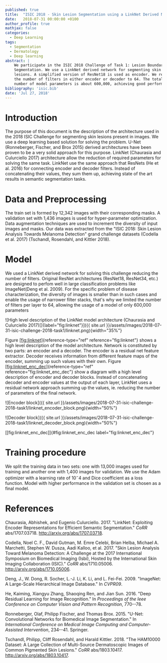 ```yaml
---
published: true
title:  "ISIC 2018 - Skin Lesion Segmentation using a LinkNet Derived Network"
date:   2018-07-31 00:00:00 +0100
author_profile: true
mathjax: false
categories:
  - Deep Learning
tags:
  - Segmentation
  - Dermatology
  - Deep learning
abstract: |
    We participate in the ISIC 2018 Challenge of Task 1: Lesion Boundary
    Segmentation. We use a LinkNet derived network for segmenting skin
    lesions. A simplified version of ResNet18 is used as encoder. We reduce
    the number of filters in either encoder or decoder to 64. The total
    number of model parameters is about 600,000, achieving good performance.
bibliography: 'isic.bib'
date: 'Jul 27, 2018'
---
```



Introduction
============

The purpose of this document is the description of the architecture used
in the 2018 ISIC Challenge for segmenting skin lesions present in
images. We use a deep learning based solution for solving the problem.
U-Net (Ronneberger, Fischer, and Brox 2015) derived architectures have
been proven to be a very solid approach for this purpose. LinkNet
(Chaurasia and Culurciello 2017) architecture allow the reduction of
required parameters for solving the same task. LinkNet use the same
approach that ResNets (He et al. 2016) for connecting encoder and
decoder filters. Instead of concatenating their values, they sum them
up, achieving state of the art results in semantic segmentation tasks.

Data and Preprocessing
======================

The train set is formed by 12,342 images with their corresponding masks.
A validation set with 1,436 images is used for hyper-parameter
optimization. Data augmentation techniques are used to increment the
diversity of input images and masks. Our data was extracted from the
"ISIC 2018: Skin Lesion Analysis Towards Melanoma Detection" grand
challenge datasets (Codella et al. 2017) (Tschandl, Rosendahl, and
Kittler 2018).

Model 
=====

We used a LinkNet derived network for solving this challenge reducing
the number of filters. Original ResNet architectures (ResNet18,
ResNet34, etc.) are designed to perfom well in large classification
problems like ImageNet(Deng et al. 2009). For the specific problem of
disease characterization, the diversity of images is smaller than in
such cases and enable the usage of narrower filter stacks, that's why we
limited the number of filters per layer to 64, allowing the usage of a
model of only 600,000 parameters

![High level description of the LinkNet model architecture (Chaurasia
and Culurciello
2017)[]{label="fig:linknet"}]({{ site.url }}/assets/images/2018-07-31-isic-challenge-2018-task1/linknet.png){width="35%"}

Figure [\[fig:linknet\]](#fig:linknet){reference-type="ref"
reference="fig:linknet"} shows a high level description of the model
architecture. Network is constituted by two parts: an encoder and a
decoder. The encoder is a residual net feature extractor. Decoder
receives information from different feature maps of the encoder, summing
up such values with their own. Figure
[\[fig:linknet\_enc\_dec\]](#fig:linknet_enc_dec){reference-type="ref"
reference="fig:linknet_enc_dec"} show a diagram with a high level
description of encoder and decoder blocks. Instead of concatenating
decoder and encoder values at the output of each layer, LinkNet uses a
residual network approach summing up the values, ie. reducing the number
of parameters of the final network.

![Encoder block]({{ site.url }}/assets/images/2018-07-31-isic-challenge-2018-task1/linknet_encoder_block.png){width="50%"}

![Decoder block]({{ site.url }}/assets/images/2018-07-31-isic-challenge-2018-task1/linknet_decoder_block.png){width="50%"}

[\[fig:linknet\_enc\_dec\]]{#fig:linknet_enc_dec label="fig:linknet_enc_dec"}

Training procedure
==================

We split the training data in two sets: one with 13,000 images used for
training and another one with 1,400 images for validation. We use the
Adam optimizer with a learning rate of $10^-4$ and Dice coefficient as a
loss function. Model with higher performance in the validation set is
chosen as a final model.

References 
==========

Chaurasia, Abhishek, and Eugenio Culurciello. 2017. "LinkNet: Exploiting
Encoder Representations for Efficient Semantic Segmentation." *CoRR*
abs/1707.03718. <http://arxiv.org/abs/1707.03718>.

Codella, Noel C. F., David Gutman, M. Emre Celebi, Brian Helba, Michael
A. Marchetti, Stephen W. Dusza, Aadi Kalloo, et al. 2017. "Skin Lesion
Analysis Toward Melanoma Detection: A Challenge at the 2017
International Symposium on Biomedical Imaging (Isbi), Hosted by the
International Skin Imaging Collaboration (ISIC)." *CoRR* abs/1710.05006.
<http://arxiv.org/abs/1710.05006>.

Deng, J., W. Dong, R. Socher, L.-J. Li, K. Li, and L. Fei-Fei. 2009.
"ImageNet: A Large-Scale Hierarchical Image Database." In *CVPR09*.

He, Kaiming, Xiangyu Zhang, Shaoqing Ren, and Jian Sun. 2016. "Deep
Residual Learning for Image Recognition." In *Proceedings of the Ieee
Conference on Computer Vision and Pattern Recognition*, 770--78.

Ronneberger, Olaf, Philipp Fischer, and Thomas Brox. 2015. "U-Net:
Convolutional Networks for Biomedical Image Segmentation." In
*International Conference on Medical Image Computing and
Computer-Assisted Intervention*, 234--41. Springer.

Tschandl, Philipp, Cliff Rosendahl, and Harald Kittler. 2018. "The
HAM10000 Dataset: A Large Collection of Multi-Source Dermatoscopic
Images of Common Pigmented Skin Lesions." *CoRR* abs/1803.10417.
<http://arxiv.org/abs/1803.10417>.

